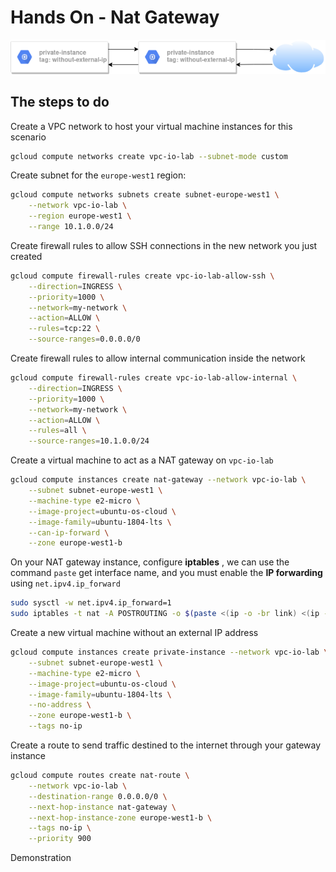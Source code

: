 



# Hands On - Nat Gateway



![gcp firewall rules](../diagrams/nat-gateway-example.drawio.png)



## The steps to do 

Create a VPC network to host your virtual machine instances for this scenario

```bash
gcloud compute networks create vpc-io-lab --subnet-mode custom
```



Create subnet for the `europe-west1` region:

```bash
gcloud compute networks subnets create subnet-europe-west1 \
	--network vpc-io-lab \
	--region europe-west1 \
	--range 10.1.0.0/24
```



Create firewall rules to allow SSH connections in the new network you just created

```bash
gcloud compute firewall-rules create vpc-io-lab-allow-ssh \
	--direction=INGRESS \
	--priority=1000 \
	--network=my-network \
	--action=ALLOW \
	--rules=tcp:22 \
	--source-ranges=0.0.0.0/0
```

Create firewall rules to allow internal communication inside the network

```bash
gcloud compute firewall-rules create vpc-io-lab-allow-internal \
    --direction=INGRESS \
    --priority=1000 \
    --network=my-network \
    --action=ALLOW \
    --rules=all \
    --source-ranges=10.1.0.0/24
```



Create a virtual machine to act as a NAT gateway on `vpc-io-lab`

```bash
gcloud compute instances create nat-gateway --network vpc-io-lab \
    --subnet subnet-europe-west1 \
    --machine-type e2-micro \
    --image-project=ubuntu-os-cloud \
    --image-family=ubuntu-1804-lts \
    --can-ip-forward \
    --zone europe-west1-b
```

On your NAT gateway instance, configure **iptables** , we can use the command `paste`  get interface name, and you must enable the **IP forwarding** using `net.ipv4.ip_forward`

```bash
sudo sysctl -w net.ipv4.ip_forward=1
sudo iptables -t nat -A POSTROUTING -o $(paste <(ip -o -br link) <(ip -o -br addr) | awk '$2=="UP" {print $1}') -j MASQUERADE
```



Create a new virtual machine without an external IP address

```bash
gcloud compute instances create private-instance --network vpc-io-lab \
    --subnet subnet-europe-west1 \
    --machine-type e2-micro \
    --image-project=ubuntu-os-cloud \
    --image-family=ubuntu-1804-lts \
    --no-address \
    --zone europe-west1-b \
    --tags no-ip
```



Create a route to send traffic destined to the internet through your gateway instance

```bash
gcloud compute routes create nat-route \
    --network vpc-io-lab \
    --destination-range 0.0.0.0/0 \
    --next-hop-instance nat-gateway \
    --next-hop-instance-zone europe-west1-b \
    --tags no-ip \
    --priority 900
```



Demonstration 

